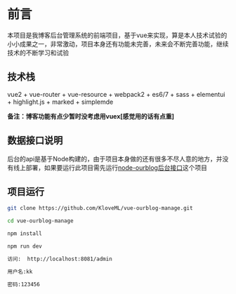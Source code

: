 # 前言

本项目是我博客后台管理系统的前端项目，基于vue来实现，算是本人技术试验的小小成果之一，非常激动，项目本身还有功能未完善，未来会不断完善功能，继续技术的不断学习和试验

## 技术栈

vue2 + vue-router + vue-resource + webpack2 + es6/7 + sass + elementui + highlight.js + marked + simplemde

**备注：博客功能有点少暂时没考虑用vuex[感觉用的话有点重]**

## 数据接口说明
后台的api是基于Node构建的，由于项目本身做的还有很多不尽人意的地方，并没有线上部署，如果要运行此项目需先运行[node-ourblog后台接口](https://github.com/KloveML/node-ourblog.git)这个项目


## 项目运行

``` bash
git clone https://github.com/KloveML/vue-ourblog-manage.git

cd vue-ourblog-manage

npm install

npm run dev

访问:  http://localhost:8081/admin

用户名:kk

密码:123456

```
